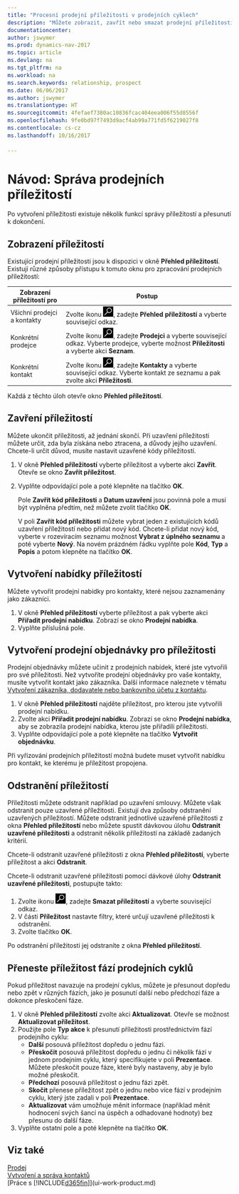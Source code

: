 ```yaml
---
title: "Procesní prodejní příležitosti v prodejních cyklech"
description: "Můžete zobrazit, zavřít nebo smazat prodejní příležitosti, ale také můžete vytvářet prodejní nabídky a objednávky pro příležitosti a posunout příležitost přes etapy prodejního cyklu."
documentationcenter: 
author: jswymer
ms.prod: dynamics-nav-2017
ms.topic: article
ms.devlang: na
ms.tgt_pltfrm: na
ms.workload: na
ms.search.keywords: relationship, prospect
ms.date: 06/06/2017
ms.author: jswymer
ms.translationtype: HT
ms.sourcegitcommit: 4fefaef7380ac10836fcac404eea006f55d8556f
ms.openlocfilehash: 9fe0bd97f7493d9acf4ab99a771fd5f6219027f8
ms.contentlocale: cs-cz
ms.lasthandoff: 10/16/2017

---
```

# <a name="how-to-process-sales-opportunities"></a>Návod: Správa prodejních příležitostí
Po vytvoření příležitosti existuje několik funkcí správy příležitostí a přesunutí k dokončení.

## <a name="to-view-opportunities"></a>Zobrazení příležitostí
Existující prodejní příležitosti jsou k dispozici v okně **Přehled příležitostí**. Existují různé způsoby přístupu k tomuto oknu pro zpracování prodejních příležitostí:

| Zobrazení příležitostí pro | Postup |
| --- | --- |
| Všichni prodejci a kontakty |Zvolte ikonu ![Vyhledat stránku nebo sestavu](media/ui-search/search_small.png "Ikona Vyhledat stránku nebo sestavu"), zadejte **Přehled příležitostí** a vyberte související odkaz. |
| Konkrétní prodejce |Zvolte ikonu ![Vyhledat stránku nebo sestavu](media/ui-search/search_small.png "Ikona Vyhledat stránku nebo sestavu"), zadejte **Prodejci** a vyberte související odkaz. Vyberte prodejce, vyberte možnost **Příležitosti** a vyberte akci **Seznam**. |
| Konkrétní kontakt |Zvolte ikonu ![Vyhledat stránku nebo sestavu](media/ui-search/search_small.png "Ikona Vyhledat stránku nebo sestavu"), zadejte **Kontakty** a vyberte související odkaz. Vyberte kontakt ze seznamu a pak zvolte akci **Příležitosti**. |

Každá z těchto úloh otevře okno **Přehled příležitostí**.

## <a name="to-close-opportunities"></a>Zavření příležitostí
Můžete ukončit příležitosti, až jednání skončí. Při uzavření příležitosti můžete určit, zda byla získána nebo ztracena, a důvody jejího uzavření. Chcete-li určit důvod, musíte nastavit uzavřené kódy příležitostí.

1. V okně **Přehled příležitostí** vyberte příležitost a vyberte akci **Zavřít**. Otevře se okno **Zavřít příležitost**.
2. Vyplňte odpovídající pole a poté klepněte na tlačítko **OK**.

   Pole **Zavřít kód příležitosti** a **Datum uzavření** jsou povinná pole a musí být vyplněna předtím, než můžete zvolit tlačítko **OK**.

   V poli **Zavřít kód příležitosti** můžete vybrat jeden z existujících kódů uzavření příležitostí nebo přidat nový kód. Chcete-li přidat nový kód, vyberte v rozevíracím seznamu možnost **Vybrat z úplného seznamu** a poté vyberte **Nový**. Na novém prázdném řádku vyplňte pole **Kód**, **Typ** a **Popis** a potom klepněte na tlačítko **OK**.

## <a name="to-create-quotes-for-opportunities"></a>Vytvoření nabídky příležitostí
Můžete vytvořit prodejní nabídky pro kontakty, které nejsou zaznamenány jako zákazníci.

1. V okně **Přehled příležitostí** vyberte příležitost a pak vyberte akci **Přiřadit prodejní nabídku**. Zobrazí se okno **Prodejní nabídka**.
2. Vyplňte příslušná pole.

## <a name="to-create-sales-orders-for-opportunities"></a>Vytvoření prodejní objednávky pro příležitosti
Prodejní objednávky můžete učinit z prodejních nabídek, které jste vytvořili pro své příležitosti. Než vytvoříte prodejní objednávky pro vaše kontakty, musíte vytvořit kontakt jako zákazníka. Další informace naleznete v tématu [Vytvoření zákazníka, dodavatele nebo bankovního účetu z kontaktu](marketing-how-create-contacts-new-customers-vendors-bank-accounts.md).

1. V okně **Přehled příležitostí** najděte příležitost, pro kterou jste vytvořili prodejní nabídku.
2. Zvolte akci **Přiřadit prodejní nabídku**. Zobrazí se okno **Prodejní nabídka**, aby se zobrazila prodejní nabídka, kterou jste přiřadili příležitosti.
3. Vyplňte odpovídající pole a poté klepněte na tlačítko **Vytvořit objednávku**.

Při vyřizování prodejních příležitostí možná budete muset vytvořit nabídku pro kontakt, ke kterému je příležitost propojena.

## <a name="to-delete-opportunities"></a>Odstranění příležitostí
Příležitosti můžete odstranit například po uzavření smlouvy. Můžete však odstranit pouze uzavřené příležitosti. Existují dva způsoby odstranění uzavřených příležitostí. Můžete odstranit jednotlivé uzavřené příležitosti z okna **Přehled příležitostí** nebo můžete spustit dávkovou úlohu **Odstranit uzavřené příležitosti** a odstranit několik příležitostí na základě zadaných kritérií.

Chcete-li odstranit uzavřené příležitosti z okna **Přehled příležitostí**, vyberte příležitost a akci **Odstranit**.

Chcete-li odstranit uzavřené příležitosti pomocí dávkové úlohy **Odstranit uzavřené příležitosti**, postupujte takto:

1. Zvolte ikonu ![Vyhledat stránku nebo sestavu](media/ui-search/search_small.png "Ikona Vyhledat stránku nebo sestavu"), zadejte **Smazat příležitostí** a vyberte související odkaz.
2. V části **Příležitost** nastavte filtry, které určují uzavřené příležitosti k odstranění.
3. Zvolte tlačítko **OK**.

Po odstranění příležitosti jej odstraníte z okna **Přehled příležitostí**.

## <a name="to-move-an-opportunity-through-sales-cycle-stages"></a>Přeneste příležitost fází prodejních cyklů
Pokud příležitost navazuje na prodejní cyklus, můžete je přesunout dopředu nebo zpět v různých fázích, jako je posunutí další nebo předchozí fáze a dokonce přeskočení fáze.

1. V okně **Přehled příležitostí** zvolte akci **Aktualizovat**. Otevře se možnost **Aktualizovat příležitost**.
2. Použijte pole **Typ akce** k přesunutí příležitosti prostřednictvím fází prodejního cyklu:
   * **Další** posouvá příležitost dopředu o jednu fázi.
   * **Přeskočit** posouvá příležitost dopředu o jednu či několik fází v jednom prodejním cyklu, který specifikujete v poli **Prezentace**. Můžete přeskočit pouze fáze, které byly nastaveny, aby je bylo možné přeskočit.
   * **Předchozí** posouvá příležitost o jednu fázi zpět.
   * **Skočit** přenese příležitost zpět o jednu nebo více fází v prodejním cyklu, který jste zadali v poli **Prezentace**.
   * **Aktualizovat** vám umožňuje měnit informace (například měnit hodnocení svých šancí na úspěch a odhadované hodnoty) bez přesunu do další fáze.
3. Vyplňte ostatní pole a poté klepněte na tlačítko **OK**.

## <a name="see-also"></a>Viz také
[Prodej](sales-manage-sales.md)  
[Vytvoření a správa kontaktů](marketing-contacts.md)  
[Práce s [!INCLUDE[d365fin](includes/d365fin_md.md)]](ui-work-product.md)

